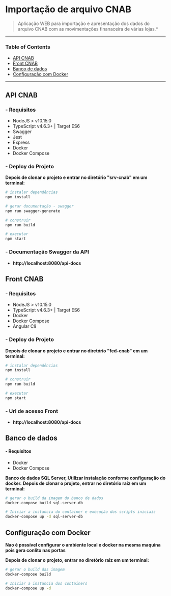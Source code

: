# Importação de arquivo CNAB

>Aplicação WEB para importação e apresentação dos dados do arquivo CNAB com as movimentações finanaceira de várias lojas.*

-----------
### Table of Contents
* [API CNAB](#api-cnab)
* [Front CNAB](#front-cnab)
* [Banco de dados](#banco-de-dados)
* [Configuração com Docker](#configuração-com-docker)
-----------
## API CNAB

### - Requisitos
* NodeJS > v10.15.0
* TypeScript v4.6.3+ | Target ES6
* Swagger
* Jest
* Express
* Docker
* Docker Compose

### - Deploy do Projeto

**Depois de clonar o projeto e entrar no diretório "srv-cnab" em um terminal:**

```bash
# instalar dependências
npm install

# gerar documentação - swagger
npm run swagger-generate

# construir
npm run build

# executar
npm start
```
### - Documentação Swagger da API
* **http://localhost:8080/api-docs**

## Front CNAB

### - Requisitos
* NodeJS > v10.15.0
* TypeScript v4.6.3+ | Target ES6
* Docker
* Docker Compose
* Angular Cli

### - Deploy do Projeto

**Depois de clonar o projeto e entrar no diretório "fed-cnab" em um terminal:**

```bash
# instalar dependências
npm install

# construir
npm run build

# executar
npm start
```
### - Url de acesso Front
* **http://localhost:8080/api-docs**

## Banco de dados

#### - Requisitos
* Docker
* Docker Compose

**Banco de dados SQL Server, Utilizar instalação conforme configuração do docker.**
**Depois de clonar o projeto, entrar no diretório raiz em um terminal:**

```bash
# gerar o build da imagem do banco de dados
docker-compose build sql-server-db

# Iniciar a instancia do container e execução dos scripts iniciais
docker-compose up -d sql-server-db
```
## Configuração com Docker
**Nao é possível configurar o ambiente local e docker na mesma maquina pois gera conlito nas portas**

**Depois de clonar o projeto, entrar no diretório raiz em um terminal:**

```bash
# gerar o build das imagem
docker-compose build

# Iniciar a instancia dos containers
docker-compose up -d
```

